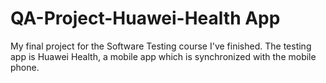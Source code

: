 # QA-Project-Huawei-Health App
My final project for the Software Testing course I've finished. The testing app is Huawei Health, a mobile app which is  synchronized  with the mobile phone. 
